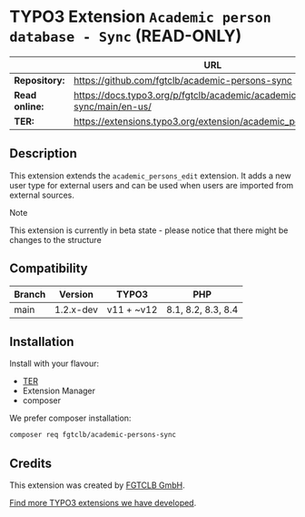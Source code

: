 # TYPO3 Extension `Academic person database - Sync` (READ-ONLY)

|                  | URL                                                                        |
|------------------|----------------------------------------------------------------------------|
| **Repository:**  | https://github.com/fgtclb/academic-persons-sync                            |
| **Read online:** | https://docs.typo3.org/p/fgtclb/academic/academic-persons-sync/main/en-us/ |
| **TER:**         | https://extensions.typo3.org/extension/academic_persons_sync/              |

## Description

This extension extends the `academic_persons_edit` extension.
It adds a new user type for external users and can be used when users are imported from external sources.

> [!NOTE]
> This extension is currently in beta state - please notice that there might be changes to the structure

## Compatibility

| Branch | Version   | TYPO3      | PHP                |
|--------|-----------|------------|--------------------|
| main   | 1.2.x-dev | v11 + ~v12 | 8.1, 8.2, 8.3, 8.4 |

## Installation

Install with your flavour:

* [TER](https://extensions.typo3.org/extension/academic_persons_sync/)
* Extension Manager
* composer

We prefer composer installation:
```bash
composer req fgtclb/academic-persons-sync
```

## Credits

This extension was created by [FGTCLB GmbH](https://www.fgtclb.com/).

[Find more TYPO3 extensions we have developed](https://github.com/fgtclb/).
